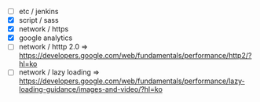 - [ ] etc / jenkins
- [x] script / sass
- [x] network / https
- [x] google analytics
- [ ] network / htttp 2.0 => https://developers.google.com/web/fundamentals/performance/http2/?hl=ko
- [ ] network / lazy loading => https://developers.google.com/web/fundamentals/performance/lazy-loading-guidance/images-and-video/?hl=ko
<!--stackedit_data:
eyJoaXN0b3J5IjpbLTE0MzMyMjk5NDUsLTc1NjExOTMyOSwxMD
g5MzE1Nzc4XX0=
-->